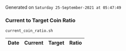 Generated on `Saturday 25-September-2021 at 05:47:49`

### Current to Target Coin Ratio
`current_coin_ratio.sh`

Date|Current|Target|Ratio
---|---|---|---

